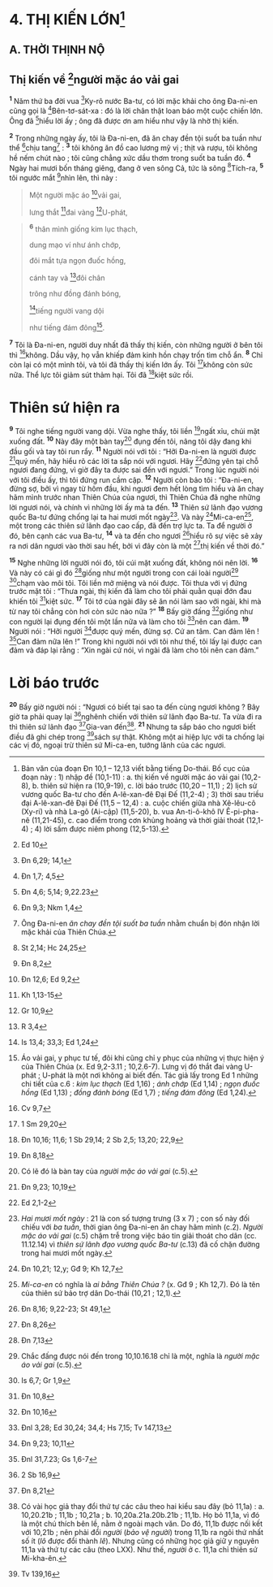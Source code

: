 # 4. THỊ KIẾN LỚN[^1]
## A. THỜI THỊNH NỘ
## Thị kiến về [^1*]người mặc áo vải gai
<sup><b>1</b></sup> Năm thứ ba đời vua [^2*]Ky-rô nước Ba-tư, có lời mặc khải cho ông Đa-ni-en cũng gọi là [^3*]Bên-tơ-sát-xa : đó là lời chân thật loan báo một cuộc chiến lớn. Ông đã [^4*]hiểu lời ấy ; ông đã được ơn am hiểu như vậy là nhờ thị kiến.

<sup><b>2</b></sup> Trong những ngày ấy, tôi là Đa-ni-en, đã ăn chay đền tội suốt ba tuần như thể [^5*]chịu tang[^2] : <sup><b>3</b></sup> tôi không ăn đồ cao lương mỹ vị ; thịt và rượu, tôi không hề nếm chút nào ; tôi cũng chẳng xức dầu thơm trong suốt ba tuần đó. <sup><b>4</b></sup> Ngày hai mươi bốn tháng giêng, đang ở ven sông Cả, tức là sông [^6*]Tích-ra, <sup><b>5</b></sup> tôi ngước mắt [^7*]nhìn lên, thì này : 
> Một người mặc áo [^8*]vải gai,
> 
> lưng thắt [^9*]đai vàng [^10*]U-phát,
>


> <sup><b>6</b></sup> thân mình giống kim lục thạch,
> 
> dung mạo ví như ánh chớp,
> 
> đôi mắt tựa ngọn đuốc hồng,
> 
> cánh tay và [^11*]đôi chân
> 
> trông như đồng đánh bóng,
> 
> [^12*]tiếng người vang dội
> 
> như tiếng đám đông[^3].
>

<sup><b>7</b></sup> Tôi là Đa-ni-en, người duy nhất đã thấy thị kiến, còn những người ở bên tôi thì [^13*]không. Dầu vậy, họ vẫn khiếp đảm kinh hồn chạy trốn tìm chỗ ẩn. <sup><b>8</b></sup> Chỉ còn lại có một mình tôi, và tôi đã thấy thị kiến lớn ấy. Tôi [^14*]không còn sức nữa. Thể lực tôi giảm sút thảm hại. Tôi đã [^15*]kiệt sức rồi.

# Thiên sứ hiện ra
<sup><b>9</b></sup> Tôi nghe tiếng người vang dội. Vừa nghe thấy, tôi liền [^16*]ngất xỉu, chúi mặt xuống đất. <sup><b>10</b></sup> Này đây một bàn tay[^4] đụng đến tôi, nâng tôi dậy đang khi đầu gối và tay tôi run rẩy. <sup><b>11</b></sup> Người nói với tôi : “Hỡi Đa-ni-en là người được [^17*]quý mến, hãy hiểu rõ các lời ta sắp nói với ngươi. Hãy [^18*]đứng yên tại chỗ ngươi đang đứng, vì giờ đây ta được sai đến với ngươi.” Trong lúc người nói với tôi điều ấy, thì tôi đứng run cầm cập. <sup><b>12</b></sup> Người còn bảo tôi : “Đa-ni-en, đừng sợ, bởi vì ngay từ hôm đầu, khi ngươi đem hết lòng tìm hiểu và ăn chay hãm mình trước nhan Thiên Chúa của ngươi, thì Thiên Chúa đã nghe những lời ngươi nói, và chính vì những lời ấy mà ta đến. <sup><b>13</b></sup> Thiên sứ lãnh đạo vương quốc Ba-tư đứng chống lại ta hai mươi mốt ngày[^5]. Và này [^19*]Mi-ca-en[^6], một trong các thiên sứ lãnh đạo cao cấp, đã đến trợ lực ta. Ta để người ở đó, bên cạnh các vua Ba-tư, <sup><b>14</b></sup> và ta đến cho ngươi [^20*]hiểu rõ sự việc sẽ xảy ra nơi dân ngươi vào thời sau hết, bởi vì đây còn là một [^21*]thị kiến về thời đó.”

<sup><b>15</b></sup> Nghe những lời người nói đó, tôi cúi mặt xuống đất, không nói nên lời. <sup><b>16</b></sup> Và này có cái gì đó [^22*]giống như một người trong con cái loài người[^7] [^23*]chạm vào môi tôi. Tôi liền mở miệng và nói được. Tôi thưa với vị đứng trước mặt tôi : “Thưa ngài, thị kiến đã làm cho tôi phải quằn quại đớn đau khiến tôi [^24*]kiệt sức. <sup><b>17</b></sup> Tôi tớ của ngài đây sẽ ăn nói làm sao với ngài, khi mà từ nay tôi chẳng còn hơi còn sức nào nữa ?” <sup><b>18</b></sup> Bấy giờ đấng [^25*]giống như con người lại đụng đến tôi một lần nữa và làm cho tôi [^26*]nên can đảm. <sup><b>19</b></sup> Người nói : “Hỡi người [^27*]được quý mến, đừng sợ. Cứ an tâm. Can đảm lên ! [^28*]Can đảm nữa lên !” Trong khi người nói với tôi như thế, tôi lấy lại được can đảm và đáp lại rằng : “Xin ngài cứ nói, vì ngài đã làm cho tôi nên can đảm.”

# Lời báo trước
<sup><b>20</b></sup> Bấy giờ người nói : “Ngươi có biết tại sao ta đến cùng ngươi không ? Bây giờ ta phải quay lại [^29*]nghênh chiến với thiên sứ lãnh đạo Ba-tư. Ta vừa đi ra thì thiên sứ lãnh đạo [^30*]Gia-van đến[^8]. <sup><b>21</b></sup> Nhưng ta sắp báo cho ngươi biết điều đã ghi chép trong [^31*]sách sự thật. Không một ai hiệp lực với ta chống lại các vị đó, ngoại trừ thiên sứ Mi-ca-en, tướng lãnh của các ngươi.

[^1]: Bản văn của đoạn Đn 10,1 – 12,13 viết bằng tiếng Do-thái. Bố cục của đoạn này : 1) nhập đề (10,1-11) : a. thị kiến về người mặc áo vải gai (10,2-8), b. thiên sứ hiện ra (10,9-19), c. lời báo trước (10,20 – 11,1) ; 2) lịch sử vương quốc Ba-tư cho đến A-lê-xan-đê Đại Đế (11,2-4) ; 3) thời sau triều đại A-lê-xan-đê Đại Đế (11,5 – 12,4) : a. cuộc chiến giữa nhà Xê-lêu-cô (Xy-ri) và nhà La-gô (Ai-cập) (11,5-20), b. vua An-ti-ô-khô IV Ê-pi-pha-nê (11,21-45), c. cao điểm trong cơn khủng hoảng và thời giải thoát (12,1-4) ; 4) lời sấm được niêm phong (12,5-13).
[^2]: Ông Đa-ni-en <i>ăn chay đền tội suốt ba tuần</i> nhằm chuẩn bị đón nhận lời mặc khải của Thiên Chúa.
[^3]: Áo vải gai, y phục tư tế, đôi khi cũng chỉ y phục của những vị thực hiện ý của Thiên Chúa (x. Ed 9,2-3.11 ; 10,2.6-7). Lưng vị đó thắt đai vàng U-phát ; U-phát là một nơi không ai biết đến. Tác giả lấy trong Ed 1 những chi tiết của c.6 : <i>kim lục thạch</i> (Ed 1,16) ; <i>ánh chớp</i> (Ed 1,14) ; <i>ngọn đuốc hồng</i> (Ed 1,13) ; <i>đồng đánh bóng</i> (Ed 1,7) ; <i>tiếng đám đông</i> (Ed 1,24).
[^4]: Có lẽ đó là bàn tay của <i>người mặc áo vải gai</i> (c.5).
[^5]: <i>Hai mươi mốt ngày</i> : 21 là con số tượng trưng (3 x 7) ; con số này đối chiếu với <i>ba tuần</i>, thời gian ông Đa-ni-en ăn chay hãm mình (c.2). <i>Người mặc áo vải gai</i> (c.5) chậm trễ trong việc báo tin giải thoát cho dân (cc. 11.12.14) vì <i>thiên sứ lãnh đạo vương quốc Ba-tư</i> (c.13) đã cố chặn đường trong hai mươi mốt ngày.
[^6]: <i>Mi-ca-en</i> có nghĩa là <i>ai bằng Thiên Chúa ?</i> (x. Gđ 9 ; Kh 12,7). Đó là tên của thiên sứ bảo trợ dân Do-thái (10,21 ; 12,1).
[^7]: Chắc đấng được nói đến trong 10,10.16.18 chỉ là một, nghĩa là <i>người mặc áo vải gai</i> (c.5).
[^8]: Có vài học giả thay đổi thứ tự các câu theo hai kiểu sau đây (bỏ 11,1a) : a. 10,20.21b ; 11,1b ; 10,21a ; b. 10,20a.21a.20b.21b ; 11,1b. Họ bỏ 11,1a, vì đó là một chú thích bên lề, nằm ở ngoài mạch văn. Do đó, 11,1b được nối kết với 10,21b ; nên phải đổi <i>người</i> (<i>bảo vệ người</i>) trong 11,1b ra ngôi thứ nhất số ít (<i>lô</i> được đổi thành <i>lê</i>). Nhưng cũng có những học giả giữ y nguyên 11,1a và thứ tự các câu (theo LXX). Như thế, <i>người</i> ở c. 11,1a chỉ thiên sứ Mi-kha-ên.
[^1*]: Ed 10
[^2*]: Đn 6,29; 14,1
[^3*]: Đn 1,7; 4,5
[^4*]: Đn 4,6; 5,14; 9,22.23
[^5*]: Đn 9,3; Nkm 1,4
[^6*]: St 2,14; Hc 24,25
[^7*]: Đn 8,2
[^8*]: Đn 12,6; Ed 9,2
[^9*]: Kh 1,13-15
[^10*]: Gr 10,9
[^11*]: R 3,4
[^12*]: Is 13,4; 33,3; Ed 1,24
[^13*]: Cv 9,7
[^14*]: 1 Sm 29,20
[^15*]: Đn 10,16; 11,6; 1 Sb 29,14; 2 Sb 2,5; 13,20; 22,9
[^16*]: Đn 8,18
[^17*]: Đn 9,23; 10,19
[^18*]: Ed 2,1-2
[^19*]: Đn 10,21; 12,y; Gđ 9; Kh 12,7
[^20*]: Đn 8,16; 9,22-23; St 49,1
[^21*]: Đn 8,26
[^22*]: Đn 7,13
[^23*]: Is 6,7; Gr 1,9
[^24*]: Đn 10,8
[^25*]: Đn 10,16
[^26*]: Đnl 3,28; Ed 30,24; 34,4; Hs 7,15; Tv 147,13
[^27*]: Đn 9,23; 10,11
[^28*]: Đnl 31,7.23; Gs 1,6-7
[^29*]: 2 Sb 16,9
[^30*]: Đn 8,21
[^31*]: Tv 139,16
